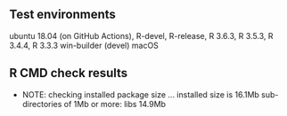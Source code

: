 ## Test environments

ubuntu 18.04 (on GitHub Actions), R-devel, R-release, R 3.6.3, R 3.5.3, R 3.4.4, R 3.3.3
win-builder (devel)
macOS

## R CMD check results

* NOTE: checking installed package size ... installed size is 16.1Mb sub-directories of 1Mb or more: libs  14.9Mb